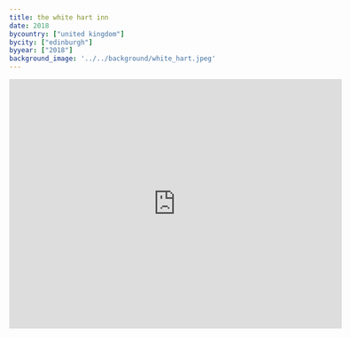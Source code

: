 ```yaml
---
title: the white hart inn
date: 2018
bycountry: ["united kingdom"]
bycity: ["edinburgh"]
byyear: ["2018"]
background_image: '../../background/white_hart.jpeg'
---
```


<iframe src="https://www.google.com/maps/embed?pb=!1m18!1m12!1m3!1d2234.1075809375197!2d-3.1993728227919545!3d55.9475072769771!2m3!1f0!2f0!3f0!3m2!1i1024!2i768!4f13.1!3m3!1m2!1s0x4887c79a4b04cf35%3A0x8d5bb0653f9e479a!2sThe%20White%20Hart%20Inn!5e0!3m2!1sen!2sus!4v1702080574732!5m2!1sen!2sus" width="600" height="450" style="border:0;" allowfullscreen="" loading="lazy" referrerpolicy="no-referrer-when-downgrade"></iframe>